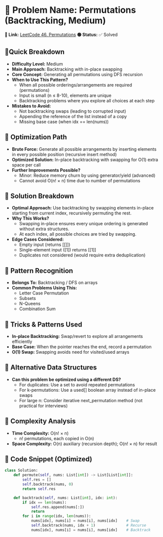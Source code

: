 # 🔹 Problem Name: Permutations (Backtracking, Medium)

**🔗 Link:** [LeetCode 46. Permutations](https://leetcode.com/problems/permutations/)
**🟢 Status:** ✅ Solved

## 🔹Quick Breakdown

* **Difficulty Level:** Medium
* **Main Approach:** Backtracking with in-place swapping
* **Core Concept:** Generating all permutations using DFS recursion
* **When to Use This Pattern?**
  * When all possible orderings/arrangements are required (permutations)
  * Input is small (n ≤ 8-10), elements are unique
  * Backtracking problems where you explore all choices at each step
* **Mistakes to Avoid:**
  * Not backtracking swaps (leading to corrupted input)
  * Appending the reference of the list instead of a copy
  * Missing base case (when idx == len(nums))

## 🔹 Optimization Path

* **Brute Force:** Generate all possible arrangements by inserting elements in every possible position (recursive insert method)
* **Optimized Solution:** In-place backtracking with swapping for O(1) extra space per call
* **Further Improvements Possible?**
  * Minor: Reduce memory churn by using generator/yield (advanced)
  * Cannot avoid O(n! × n) time due to number of permutations

## 🔹 Solution Breakdown

* **Optimal Approach:** Use backtracking by swapping elements in-place starting from current index, recursively permuting the rest.
* **Why This Works?**
  * Swapping in-place ensures every unique ordering is generated without extra structures.
  * At each index, all possible choices are tried by swapping.
* **Edge Cases Considered:**
  * Empty input (returns [[]])
  * Single-element input ([1]) returns [[1]]
  * Duplicates not considered (would require extra deduplication)

## 🔹 Pattern Recognition

* **Belongs To:** Backtracking / DFS on arrays
* **Common Problems Using This:**
  * Letter Case Permutation
  * Subsets
  * N-Queens
  * Combination Sum

## 🔹 Tricks & Patterns Used

* **In-place Backtracking:** Swap/revert to explore all arrangements efficiently
* **Base Case:** When the pointer reaches the end, record a permutation
* **O(1) Swap:** Swapping avoids need for visited/used arrays

## 🔹 Alternative Data Structures

* **Can this problem be optimized using a different DS?**
  * For duplicates: Use a set to avoid repeated permutations
  * For k-permutations: Use a used[] boolean array instead of in-place swaps
  * For large n: Consider iterative next\_permutation method (not practical for interviews)

## 🔹 Complexity Analysis

* **Time Complexity:** O(n! × n)
  * n! permutations, each copied in O(n)
* **Space Complexity:** O(n) auxiliary (recursion depth); O(n! × n) for result

## 🔹 Code Snippet (Optimized)

```python
class Solution:
    def permute(self, nums: List[int]) -> List[List[int]]:
        self.res = []
        self.backtrack(nums, 0)
        return self.res

    def backtrack(self, nums: List[int], idx: int):
        if idx == len(nums):
            self.res.append(nums[:])
            return
        for i in range(idx, len(nums)):
            nums[idx], nums[i] = nums[i], nums[idx]    # Swap
            self.backtrack(nums, idx + 1)              # Recurse
            nums[idx], nums[i] = nums[i], nums[idx]    # Backtrack
```
